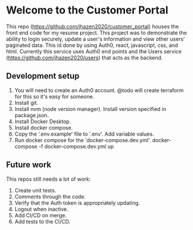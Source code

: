 # Welcome to the Customer Portal

This repo (https://github.com/jhazen2020/customer_portal) houses the front end code for my resume project. This project was to demonstrate the ability to login securely, update a user's information and view other users' paginated data. This id done by using Auth0, react, javascript, css, and html. Currently this service uses Auth0 end points and the Users service (https://github.com/jhazen2020/users) that acts as the backend.

## Development setup

1. You will need to create an Auth0 account. @todo will create terraform for this so it's easy for someone.
2. Install git. 
3. Install nvm (node version manager). Install version specified in package.json.
4. Install Docker Desktop.
5. Install docker compose.
6. Copy the '.env.example' file to '.env'. Add variable values.
7. Run docker compose for the 'docker-compose.dev.yml'. docker-compose -f docker-compose.dev.yml up

## Future work

This repos still needs a lot of work:
1. Create unit tests.
2. Comments through the code.
3. Verify that the Auth token is appropriately updating.
4. Logout when inactive.
5. Add CI/CD on merge.
6. Add tests to the CI/CD.



